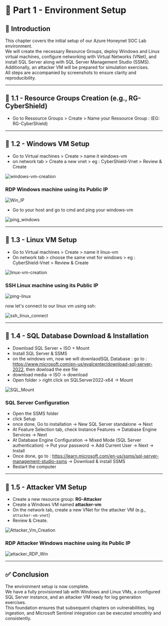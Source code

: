 # 🔴 Part 1 - Environment Setup

## 📝 Introduction

This chapter covers the initial setup of our Azure Honeynet SOC Lab environment.  
We will create the necessary Resource Groups, deploy Windows and Linux virtual machines, configure networking with Virtual Networks (VNet), and install SQL Server along with SQL Server Management Studio (SSMS).  
Additionally, an attacker VM will be prepared for simulation exercises.  
All steps are accompanied by screenshots to ensure clarity and reproducibility.

---

## 🚀 1.1 - Resource Groups Creation (e.g., RG-CyberShield)

- Go to Ressource Groups > Create > Name your Ressource Group : (EG: RG-CyberShield)

---

## 🚀 1.2 - Windows VM Setup

- Go to Virtual machines > Create > name it windows-vm
- on network tab > Create a new vnet > eg : CyberShield-Vnet > Review & Create
     
![windows-vm-creation](https://github.com/AliChoukatli/CyberShield-SOC-Lab/blob/main/Screenshots/windows-vm-Creation.png)

### RDP Windows machine using its Public IP

![Win_IP](https://github.com/AliChoukatli/CyberShield-SOC-Lab/blob/main/Screenshots/win_ip.png)

- Go to your host and go to cmd and ping your windows-vm

![ping_windows](https://github.com/AliChoukatli/CyberShield-SOC-Lab/blob/main/Screenshots/ping-windows.png)

---

## 🚀 1.3 - Linux VM Setup

- Go to Virtual machines > Create > name it linux-vm
- On network tab > choose the same vnet for windows > eg : CyberShield-Vnet > Review & Create

![linux-vm-creation](https://github.com/AliChoukatli/CyberShield-SOC-Lab/blob/main/Screenshots/linux-vm-creation.png)

### SSH Linux machine using its Public IP

![ping-linux](https://github.com/AliChoukatli/CyberShield-SOC-Lab/blob/main/Screenshots/ping-linux.png)

now let's connect to our linux vm using ssh:

![ssh_linux_connect](https://github.com/AliChoukatli/CyberShield-SOC-Lab/blob/main/Screenshots/ssh_linux_connect.png)

---

## 🚀 1.4 - SQL Database Download & Installation

- Download SQL Server + ISO + Mount
- Install SQL Server & SSMS
- on the windows vm, now we will downlaodSQL Database  : go to : https://www.microsoft.com/en-us/evalcenter/download-sql-server-2022, then dowload the exe file
- download media -> ISO -> download
- Open folder  > right click on SQLServer2022-x64 -> Mount

![SQL_Mount](https://github.com/AliChoukatli/CyberShield-SOC-Lab/blob/main/Screenshots/SQL_Mount.png)

### SQL Server Configuration

- Open the SSMS folder
- click Setup 
- once done, Go to installation -> New SQL Server standalone -> Next 
- At Feature Selection tab, check Instance Features -> Database Engine Services -> Next
- At Database Engine Configuration -> Mixed Mode (SQL Server authentication) -> Put your password -> Add Current User -> Next -> Install
- Once done, go to : https://learn.microsoft.com/en-us/ssms/sql-server-management-studio-ssms -> Download & install SSMS 
- Restart the computer

---

## 🚀 1.5 - Attacker VM Setup

- Create a new resource group: **RG-Attacker**
- Create a Windows VM named **attacker-vm**
- On the network tab, create a new VNet for the attacker VM (e.g., `attacker-vm-vnet`)
- Review & Create.

![Attacker_Vm_Creation](https://github.com/AliChoukatli/CyberShield-SOC-Lab/blob/main/Screenshots/attacker-vm-creation.png)
     
### RDP Attacker Windows machine using its Public IP

![attacker_RDP_Win](https://github.com/AliChoukatli/CyberShield-SOC-Lab/blob/main/Screenshots/attacker_RDP_Win.png)

---

## ✅ Conclusion
The environment setup is now complete.  
We have a fully provisioned lab with Windows and Linux VMs, a configured SQL Server instance, and an attacker VM ready for log generation exercises.  
This foundation ensures that subsequent chapters on vulnerabilities, log ingestion, and Microsoft Sentinel integration can be executed smoothly and consistently.
